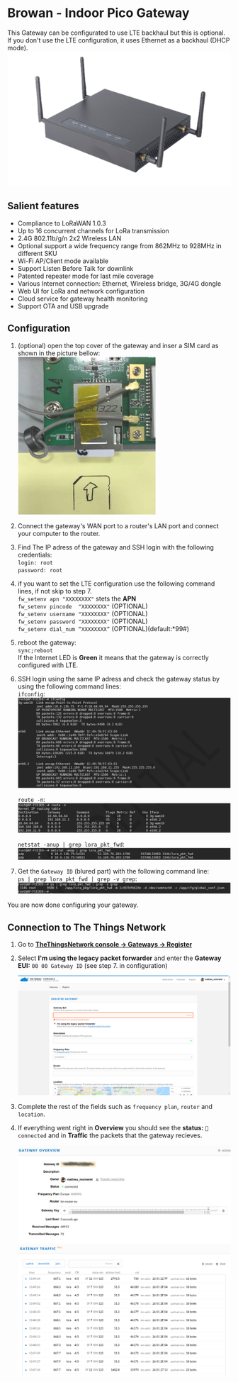 # Browan - Indoor Pico Gateway

This Gateway can be configurated to use LTE backhaul but this is optional.  
If you don't use the LTE configuration, it uses Ethernet as a backhaul (DHCP mode).  
![pico-gateway](pico-gateway.png)

## Salient features

- Compliance to LoRaWAN 1.0.3
- Up to 16 concurrent channels for LoRa transmission
- 2.4G 802.11b/g/n 2x2 Wireless LAN
- Optional support a wide frequency range from 862MHz to
928MHz in different SKU
- Wi-Fi AP/Client mode available
- Support Listen Before Talk for downlink
- Patented repeater mode for last mile coverage
- Various Internet connection: Ethernet, Wireless bridge,
3G/4G dongle
- Web UI for LoRa and network configuration
- Cloud service for gateway health monitoring
- Support OTA and USB upgrade

## Configuration

1. (optional) open the top cover of the gateway and inser a SIM card as shown in the picture bellow:  
   ![inside of the gateway](inside.png)

2. Connect the gateway's WAN port to a router's LAN port and connect your computer to the router.

3. Find The IP adress of the gateway and SSH login with the following credentials:  
	`login: root`  
	`password: root`
   
4. if you want to set the LTE configuration use the following command lines, if not skip to step 7.  
	`fw_setenv apn "XXXXXXXX"` stets the **APN**  
	`fw_setenv pincode  "XXXXXXXX"` (OPTIONAL)  
	`fw_setenv username "XXXXXXXX"` (OPTIONAL)  
	`fw_setenv password "XXXXXXXX"` (OPTIONAL)  
	`fw_setenv dial_num “XXXXXXXX”` (OPTIONAL)(default:*99#)  

5. reboot the gateway:  
	`sync;reboot`  
	If the Internet LED is **Green** it means that the gateway is correctly configured with LTE.

6. SSH login using the same IP adress and check the gateway status by using the following command lines:  
	`ifconfig`:  
	![ifconfig](ifconfig.png)

	`route -n`:  
	![route -n](route.png)

	`netstat -anup | grep lora_pkt_fwd`:  
	![netstat](netstat.png)
   
7. Get the `Gateway ID` (blured part) with the following command line:  
	`ps | grep lora_pkt_fwd | grep -v grep`:  
	![lora_pkt_fwd](lora_pkt_fwd.png)

You are now done configuring your gateway.

## Connection to The Things Network

1. Go to [**TheThingsNetwork console -> Gateways -> Register**](https://console.thethingsnetwork.org/gateways/register)
2. Select **I'm using the legacy packet forwarder** and enter the **Gateway EUI:** `00 00 Gateway ID` (see step 7. in configuration)

   ![register](register.png)
   
3. Complete the rest of the fields such as `frequency plan`, `router` and `location`.
4. If everything went right in **Overview** you should see the **status:** `🧶connected` and in **Traffic** the packets that the gateway recieves.

   ![connect](connected.png)
   ![trafic](trafic.png)
